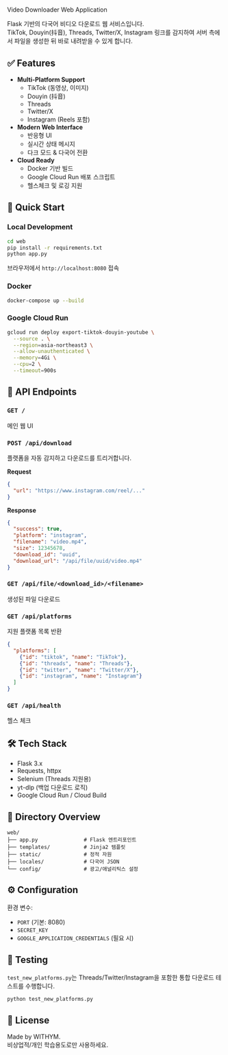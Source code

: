 #
 Video Downloader Web Application

Flask 기반의 다국어 비디오 다운로드 웹 서비스입니다.  
TikTok, Douyin(抖音), Threads, Twitter/X, Instagram 링크를 감지하여 서버 측에서 파일을 생성한 뒤 바로 내려받을 수 있게 합니다.

## ✅ Features

- **Multi-Platform Support**  
  - TikTok (동영상, 이미지)  
  - Douyin (抖音)  
  - Threads  
  - Twitter/X  
  - Instagram (Reels 포함)
- **Modern Web Interface**  
  - 반응형 UI  
  - 실시간 상태 메시지  
  - 다크 모드 & 다국어 전환
- **Cloud Ready**  
  - Docker 기반 빌드  
  - Google Cloud Run 배포 스크립트  
  - 헬스체크 및 로깅 지원

## 🚀 Quick Start

### Local Development

```bash
cd web
pip install -r requirements.txt
python app.py
```

브라우저에서 `http://localhost:8080` 접속

### Docker

```bash
docker-compose up --build
```

### Google Cloud Run

```bash
gcloud run deploy export-tiktok-douyin-youtube \
  --source . \
  --region=asia-northeast3 \
  --allow-unauthenticated \
  --memory=4Gi \
  --cpu=2 \
  --timeout=900s
```

## 🔌 API Endpoints

### `GET /`
메인 웹 UI

### `POST /api/download`
플랫폼을 자동 감지하고 다운로드를 트리거합니다.

**Request**
```json
{
  "url": "https://www.instagram.com/reel/..."
}
```

**Response**
```json
{
  "success": true,
  "platform": "instagram",
  "filename": "video.mp4",
  "size": 12345678,
  "download_id": "uuid",
  "download_url": "/api/file/uuid/video.mp4"
}
```

### `GET /api/file/<download_id>/<filename>`
생성된 파일 다운로드

### `GET /api/platforms`
지원 플랫폼 목록 반환

```json
{
  "platforms": [
    {"id": "tiktok", "name": "TikTok"},
    {"id": "threads", "name": "Threads"},
    {"id": "twitter", "name": "Twitter/X"},
    {"id": "instagram", "name": "Instagram"}
  ]
}
```

### `GET /api/health`
헬스 체크

## 🛠️ Tech Stack

- Flask 3.x
- Requests, httpx
- Selenium (Threads 지원용)
- yt-dlp (백업 다운로드 로직)
- Google Cloud Run / Cloud Build

## 📁 Directory Overview

```
web/
├── app.py               # Flask 엔트리포인트
├── templates/           # Jinja2 템플릿
├── static/              # 정적 자원
├── locales/             # 다국어 JSON
└── config/              # 광고/애널리틱스 설정
```

## ⚙️ Configuration

환경 변수:
- `PORT` (기본: 8080)
- `SECRET_KEY`
- `GOOGLE_APPLICATION_CREDENTIALS` (필요 시)

## 🧪 Testing

`test_new_platforms.py`는 Threads/Twitter/Instagram을 포함한 통합 다운로드 테스트를 수행합니다.

```bash
python test_new_platforms.py
```

## 📄 License

Made by WITHYM.  
비상업적/개인 학습용도로만 사용하세요.
